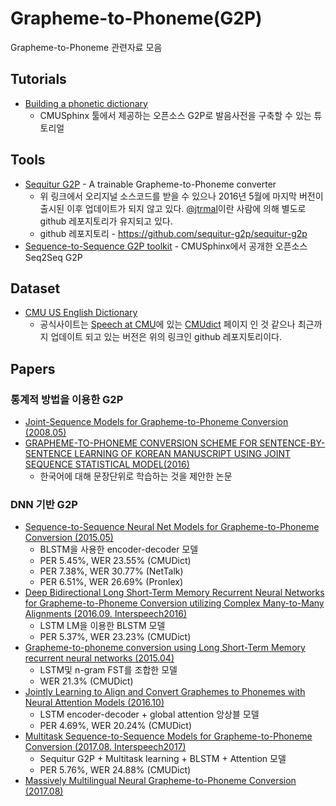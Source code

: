 # Grapheme-to-Phoneme(G2P)
Grapheme-to-Phoneme 관련자료 모음

## Tutorials
* [Building a phonetic dictionary](https://cmusphinx.github.io/wiki/tutorialdict/)
  * CMUSphinx 툴에서 제공하는 오픈소스 G2P로 발음사전을 구축할 수 있는 튜토리얼 
## Tools
* [Sequitur G2P](http://www-i6.informatik.rwth-aachen.de/web/Software/g2p.html) - A trainable Grapheme-to-Phoneme converter
  * 위 링크에서 오리지널 소스코드를 받을 수 있으나 2016년 5월에 마지막 버전이 출시된 이후 업데이트가 되지 않고 있다. [@jtrmal](https://github.com/jtrmal)이란 사람에 의해 별도로 github 레포지토리가 유지되고 있다. 
  * github 레포지토리 - https://github.com/sequitur-g2p/sequitur-g2p
* [Sequence-to-Sequence G2P toolkit](https://github.com/cmusphinx/g2p-seq2seq) - CMUSphinx에서 공개한 오픈소스 Seq2Seq G2P

## Dataset
* [CMU US English Dictionary](https://github.com/cmusphinx/cmudict)
  * 공식사이트는 [Speech at CMU](http://www.speech.cs.cmu.edu/)에 있는 [CMUdict](http://www.speech.cs.cmu.edu/cgi-bin/cmudict) 페이지 인 것 같으나 최근까지 업데이트 되고 있는 버전은 위의 링크인 github 레포지토리이다.

## Papers
### 통계적 방법을 이용한 G2P
* [Joint-Sequence Models for Grapheme-to-Phoneme Conversion (2008.05)](https://www.sciencedirect.com/science/article/pii/S0167639308000046?via%3Dihub)
* [GRAPHEME-TO-PHONEME CONVERSION SCHEME FOR SENTENCE-BY-SENTENCE LEARNING OF KOREAN MANUSCRIPT USING JOINT SEQUENCE STATISTICAL MODEL(2016)](http://troindia.in/journal/ijcesr/vol3iss7part2/88-91.pdf)
  * 한국어에 대해 문장단위로 학습하는 것을 제안한 논문

### DNN 기반 G2P
* [Sequence-to-Sequence Neural Net Models for Grapheme-to-Phoneme Conversion (2015.05)](https://arxiv.org/abs/1506.00196)
  * BLSTM을 사용한 encoder-decoder 모델
  * PER 5.45%, WER 23.55% (CMUDict)
  * PER 7.38%, WER 30.77% (NetTalk)
  * PER 6.51%, WER 26.69% (Pronlex)
* [Deep Bidirectional Long Short-Term Memory Recurrent Neural Networks for Grapheme-to-Phoneme Conversion utilizing Complex Many-to-Many Alignments (2016.09. Interspeech2016)](https://www.isca-speech.org/archive/Interspeech_2016/pdfs/1229.PDF)
  * LSTM LM을 이용한 BLSTM 모델
  * PER 5.37%, WER 23.23% (CMUDict)
* [Grapheme-to-phoneme conversion using Long Short-Term Memory recurrent neural networks (2015.04)](https://static.googleusercontent.com/media/research.google.com/ko//pubs/archive/43264.pdf)
  * LSTM및 n-gram FST를 조합한 모델
  * WER 21.3% (CMUDict)
* [Jointly Learning to Align and Convert Graphemes to Phonemes with Neural Attention Models (2016.10)](https://arxiv.org/abs/1610.06540)
  * LSTM encoder-decoder + global attention 앙상블 모델
  * PER 4.69%, WER 20.24% (CMUDict)
* [Multitask Sequence-to-Sequence Models for Grapheme-to-Phoneme Conversion (2017.08.  Interspeech2017)](http://www.isca-speech.org/archive/Interspeech_2017/pdfs/1436.PDF)
  * Sequitur G2P + Multitask learning + BLSTM + Attention 모델 
  * PER 5.76%, WER 24.88% (CMUDict)
* [Massively Multilingual Neural Grapheme-to-Phoneme Conversion (2017.08)](https://arxiv.org/abs/1708.01464)
